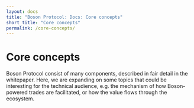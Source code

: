 ```yaml
---
layout: docs
title: "Boson Protocol: Docs: Core concepts"
short_title: "Core concepts"
permalink: /core-concepts/
---
```


# Core concepts

Boson Protocol consist of many components, described in fair detail in the
whitepaper. Here, we are expanding on some topics that could be interesting for
the technical audience, e.g. the mechanism of how Boson-powered trades are
facilitated, or how the value flows through the ecosystem.
